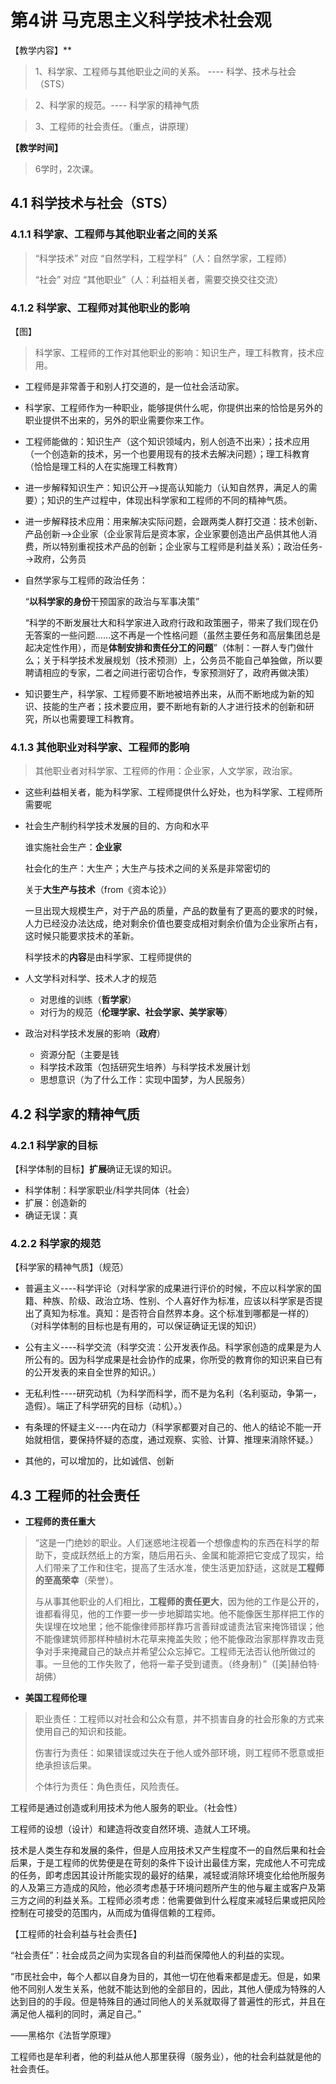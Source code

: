 # 第4讲 马克思主义科学技术社会观

【教学内容】**

> 1、科学家、工程师与其他职业之间的关系。 ----  科学、技术与社会（STS）

> 2、科学家的规范。---- 科学家的精神气质

> 3、工程师的社会责任。（重点，讲原理）

**【教学时间】**

> 6学时，2次课。

## 4.1 科学技术与社会（STS）

### 4.1.1 科学家、工程师与其他职业者之间的关系 

> “科学技术” 对应 “自然学科，工程学科”（人：自然学家，工程师）
>
> “社会” 对应 “其他职业”（人：利益相关者，需要交换交往交流）

### 4.1.2 科学家、工程师对其他职业的影响 

【图】

> 科学家、工程师的工作对其他职业的影响：知识生产，理工科教育，技术应用。

- 工程师是非常善于和别人打交道的，是一位社会活动家。

- 科学家、工程师作为一种职业，能够提供什么呢，你提供出来的恰恰是另外的职业提供不出来的，另外的职业需要你来工作。

- 工程师能做的：知识生产（这个知识领域内，别人创造不出来）；技术应用（一个创造新的技术，另一个也要用现有的技术去解决问题）；理工科教育（恰恰是理工科的人在实施理工科教育）

- 进一步解释知识生产：知识公开-->提高认知能力（认知自然界，满足人的需要）；知识的生产过程中，体现出科学家和工程师的不同的精神气质。

- 进一步解释技术应用：用来解决实际问题，会跟两类人群打交道：技术创新、产品创新-->企业家（企业家背后是资本家，企业家要创造出产品供其他人消费，所以特别重视技术产品的创新；企业家与工程师是利益关系）；政治任务-->政府，公务员

- 自然学家与工程师的政治任务：

  “**以科学家的身份**干预国家的政治与军事决策”

  “科学的不断发展壮大和科学家进入政府行政和政策圈子，带来了我们现在仍无答案的一些问题……这不再是一个性格问题（虽然主要任务和高层集团总是起决定性作用），而是**体制安排和责任分工的问题**”（体制：一群人专门做什么；关于科学技术发展规划（技术预测）上，公务员不能自己单独做，所以要聘请相应的专家，二者之间进行密切合作，专家预测好了，政府再做决策）


- 知识要生产，科学家、工程师要不断地被培养出来，从而不断地成为新的知识、技能的生产者；技术要应用，要不断地有新的人才进行技术的创新和研究，所以也需要理工科教育。

### 4.1.3 其他职业对科学家、工程师的影响 

> 其他职业者对科学家、工程师的作用：企业家，人文学家，政治家。

- 这些利益相关者，能为科学家、工程师提供什么好处，也为科学家、工程师所需要呢

- 社会生产制约科学技术发展的目的、方向和水平

  谁实施社会生产：**企业家**

  社会化的生产：大生产；大生产与技术之间的关系是非常密切的

  关于**大生产与技术**（from《资本论》）

  一旦出现大规模生产，对于产品的质量，产品的数量有了更高的要求的时候，人力已经没办法达成，绝对剩余价值也要变成相对剩余价值为企业家所占有，这时候只能要求技术的革新。

  科学技术的**内容**是由科学家、工程师提供的

- 人文学科对科学、技术人才的规范

  - 对思维的训练（**哲学家**）
  - 对行为的规范（**伦理学家、社会学家、美学家等**）

- 政治对科学技术发展的影响（**政府**）

  - 资源分配（主要是钱
  - 科学技术政策（包括研究生培养）与科学技术发展计划
  - 思想意识（为了什么工作：实现中国梦，为人民服务）

## 4.2 科学家的精神气质 

### 4.2.1 科学家的目标 

【科学体制的目标】**扩展**确证无误的知识。

- 科学体制：科学家职业/科学共同体（社会）
- 扩展：创造新的
- 确证无误：真

### 4.2.2 科学家的规范

【科学家的精神气质】（规范）

- 普遍主义----科学评论（对科学家的成果进行评价的时候，不应以科学家的国籍、种族、阶级、政治立场、性别、个人喜好作为标准，应该以科学家是否提出了真知为标准。真知：是否符合自然界本身。这个标准到哪都是一样的）（对科学体制的目标也是有用的，可以保证确证无误的知识）

- 公有主义----科学交流（科学交流：公开发表作品。科学家创造的成果是为人所公有的。因为科学成果是社会协作的成果，你所受的教育你的知识来自已有的公开发表的来自全世界的知识。）

- 无私利性----研究动机（为科学而科学，而不是为名利（名利驱动，争第一，造假）。端正了科学研究的目标（动机）。）
- 有条理的怀疑主义----内在动力（科学家都要对自己的、他人的结论不能一开始就相信，要保持怀疑的态度，通过观察、实验、计算、推理来消除怀疑。）
- 其他的，可以增加的，比如诚信、创新

## 4.3 工程师的社会责任

-  **工程师的责任重大**

> “这是一门绝妙的职业。人们迷惑地注视着一个想像虚构的东西在科学的帮助下，变成跃然纸上的方案，随后用石头、金属和能源把它变成了现实，给人们带来了工作和住宅，提高了生活水准，使生活更加舒适，这就是**工程师的至高荣幸**（荣誉）。
>
>   与从事其他职业的人们相比，**工程师的责任更大**，因为他的工作是公开的，谁都看得见，他的工作要一步一步地脚踏实地。他不能像医生那样把工作的失误埋在坟地里；他不能像律师那样靠巧言善辩或谴责法官来掩饰错误；他不能像建筑师那样种植树木花草来掩盖失败；他不能像政治家那样靠攻击竞争对手来掩藏自己的缺点并希望公众忘掉它。工程师无法否认他所做过的事。一旦他的工作失败了，他将一辈子受到谴责。（终身制）”（[美]赫伯特·胡佛）

- **美国工程师伦理**

> 职业责任：工程师以对社会和公众有意，并不损害自身的社会形象的方式来使用自己的知识和技能。
>
> 伤害行为责任：如果错误或过失在于他人或外部环境，则工程师不愿意或拒绝承担该后果。
>
> 个体行为责任：角色责任，风险责任。

工程师是通过创造或利用技术为他人服务的职业。（社会性）

工程师的设想（设计）和建造将改变自然环境、造就人工环境。

技术是人类生存和发展的条件，但是人应用技术又产生程度不一的自然后果和社会后果，于是工程师的优势便是在苛刻的条件下设计出最佳方案，完成他人不可完成的任务，即考虑因其设计所能实现的最好的结果，减轻或消除环境变化给他所服务的人及第三方造成的风险，他必须考虑基于环境问题所产生的他与雇主或客户及第三方之间的利益关系。工程师必须考虑：他需要做到什么程度来减轻后果或把风险控制在可接受的范围内，从而成为值得信赖的工程师。

【工程师的社会利益与社会责任】

“社会责任”：社会成员之间为实现各自的利益而保障他人的利益的实现。

“市民社会中，每个人都以自身为目的，其他一切在他看来都是虚无。但是，如果他不同别人发生关系，他就不能达到他的全部目的，因此，其他人便成为特殊的人达到目的的手段。但是特殊目的通过同他人的关系就取得了普遍性的形式，并且在满足他人福利的同时，满足自己。”

——黑格尔《法哲学原理》

工程师也是牟利者，他的利益从他人那里获得（服务业），他的社会利益就是他的社会责任。

